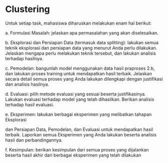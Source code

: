 # Clustering

Untuk setiap task, mahasiswa diharuskan melakukan enam hal berikut:

a. Formulasi Masalah: jelaskan apa permasalahan yang akan diselesaikan.

b. Eksplorasi dan Persiapan Data (termasuk data splitting): lakukan semua teknik 
eksplorasi dan persiapan data yang menurut Anda perlu dilakukan. Jelaskan 
mengapa perlu melakukan teknik tersebut, dan lakukan analisis terhadap 
hasilnya.

c. Pemodelan: bangunlah model menggunakan data hasil praproses 2.b, dan lakukan 
proses training untuk mendapatkan hasil terbaik. Jelaskan secara detail semua 
proses yang Anda lakukan dilengkapi dengan justifikasi dan analisis hasilnya.

d. Evaluasi: pilih metode evaluasi yang sesuai beserta justifikasinya. Lakukan evaluasi 
terhadap model yang telah dihasilkan. Berikan analisis terhadap hasil evaluasi.

e. Eksperimen: lakukan berbagai eksperimen yang melibatkan tahapan Eksplorasi 

dan Persiapan Data, Pemodelan, dan Evaluasi untuk mendapatkan hasil terbaik. 
Laporkan semua Eksperimen yang Anda lakukan beserta analisis hasil dan 
perbandingannya.

f. Kesimpulan: berikan kesimpulan dari semua proses yang dijalankan beserta hasil 
akhir dari berbagai eksperimen yang telah dilakukan

